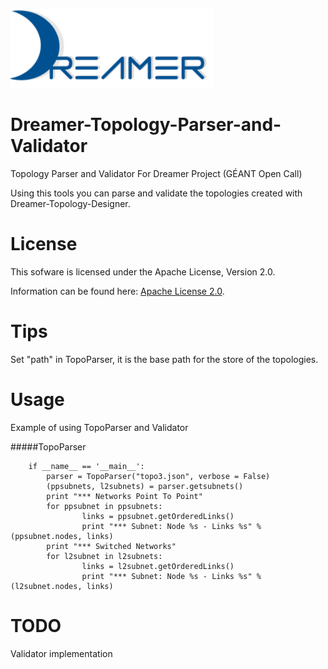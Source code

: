 ![Alt text](repo_data/dreamer-logo.png "Optional title")

Dreamer-Topology-Parser-and-Validator
=====================================

Topology Parser and Validator For Dreamer Project (GÉANT Open Call)

Using this tools you can parse and validate the topologies created with
Dreamer-Topology-Designer.

License
=======

This sofware is licensed under the Apache License, Version 2.0.

Information can be found here:
 [Apache License 2.0](http://www.apache.org/licenses/LICENSE-2.0).

Tips
==============

Set "path" in TopoParser, it is the base path for the store of the
topologies.

Usage
=====

Example of using TopoParser and Validator

#####TopoParser

		if __name__ == '__main__':
			parser = TopoParser("topo3.json", verbose = False)
			(ppsubnets, l2subnets) = parser.getsubnets()
			print "*** Networks Point To Point"
			for ppsubnet in ppsubnets:
					links = ppsubnet.getOrderedLinks()
					print "*** Subnet: Node %s - Links %s" %(ppsubnet.nodes, links)
			print "*** Switched Networks"
			for l2subnet in l2subnets:
					links = l2subnet.getOrderedLinks()
					print "*** Subnet: Node %s - Links %s" %(l2subnet.nodes, links)

TODO
======

Validator implementation

